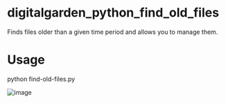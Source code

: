 # digitalgarden_python_find_old_files
Finds files older than a given time period and allows you to manage them.

# Usage
python find-old-files.py

![image](https://github.com/thatobabusi/digitalgarden_python_find_old_files/assets/6802518/e680ad95-f272-411d-b2b8-37a8b2a5a980)
